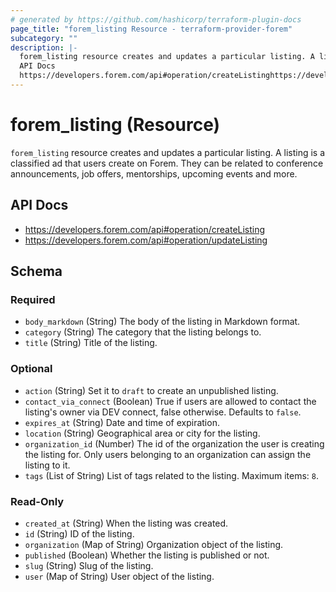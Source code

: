 ```yaml
---
# generated by https://github.com/hashicorp/terraform-plugin-docs
page_title: "forem_listing Resource - terraform-provider-forem"
subcategory: ""
description: |-
  forem_listing resource creates and updates a particular listing. A listing is a classified ad that users create on Forem. They can be related to conference announcements, job offers, mentorships, upcoming events and more.
  API Docs
  https://developers.forem.com/api#operation/createListinghttps://developers.forem.com/api#operation/updateListing
---
```


# forem_listing (Resource)

`forem_listing` resource creates and updates a particular listing. A listing is a classified ad that users create on Forem. They can be related to conference announcements, job offers, mentorships, upcoming events and more.

## API Docs

- https://developers.forem.com/api#operation/createListing
- https://developers.forem.com/api#operation/updateListing



<!-- schema generated by tfplugindocs -->
## Schema

### Required

- `body_markdown` (String) The body of the listing in Markdown format.
- `category` (String) The category that the listing belongs to.
- `title` (String) Title of the listing.

### Optional

- `action` (String) Set it to `draft` to create an unpublished listing.
- `contact_via_connect` (Boolean) True if users are allowed to contact the listing's owner via DEV connect, false otherwise. Defaults to `false`.
- `expires_at` (String) Date and time of expiration.
- `location` (String) Geographical area or city for the listing.
- `organization_id` (Number) The id of the organization the user is creating the listing for. Only users belonging to an organization can assign the listing to it.
- `tags` (List of String) List of tags related to the listing. Maximum items: `8`.

### Read-Only

- `created_at` (String) When the listing was created.
- `id` (String) ID of the listing.
- `organization` (Map of String) Organization object of the listing.
- `published` (Boolean) Whether the listing is published or not.
- `slug` (String) Slug of the listing.
- `user` (Map of String) User object of the listing.


